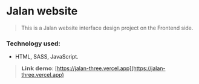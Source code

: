 # Jalan website

> This is a Jalan website interface design project on the Frontend side.

### Technology used:

- HTML, SASS, JavaScript.

> 𝗟𝗶𝗻𝗸 𝗱𝗲𝗺𝗼: [https://jalan-three.vercel.app](https://jalan-three.vercel.app)
